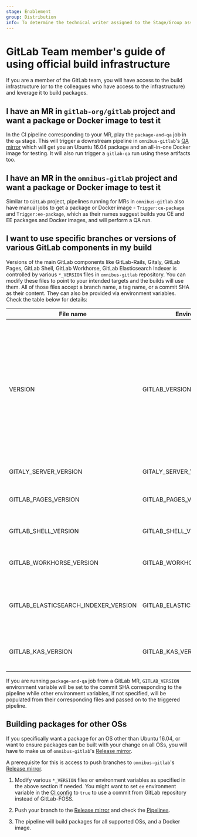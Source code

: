 ```yaml
---
stage: Enablement
group: Distribution
info: To determine the technical writer assigned to the Stage/Group associated with this page, see https://about.gitlab.com/handbook/engineering/ux/technical-writing/#designated-technical-writers
---
```


# GitLab Team member's guide of using official build infrastructure

If you are a member of the GitLab team, you will have access to the build
infrastructure (or to the colleagues who have access to the infrastructure) and
leverage it to build packages.

## I have an MR in `gitlab-org/gitlab` project and want a package or Docker image to test it

In the CI pipeline corresponding to your MR, play the `package-and-qa` job in
the `qa` stage. This will trigger a downstream pipeline in `omnibus-gitlab`'s
[QA mirror](https://gitlab.com/gitlab-org/build/omnibus-gitlab-mirror) which
will get you an Ubuntu 16.04 package and an all-in-one Docker image for testing.
It will also run trigger a `gitlab-qa` run using these artifacts too.

## I have an MR in the `omnibus-gitlab` project and want a package or Docker image to test it

Similar to `GitLab` project, pipelines running for MRs in `omnibus-gitlab` also
have manual jobs to get a package or Docker image - `Trigger:ce-package` and
`Trigger:ee-package`, which as their names suggest builds you CE and EE packages
and Docker images, and will perform a QA run.

## I want to use specific branches or versions of various GitLab components in my build

Versions of the main GitLab components like GitLab-Rails, Gitaly, GitLab Pages,
GitLab Shell, GitLab Workhorse, GitLab Elasticsearch Indexer is controlled by
various `*_VERSION` files in `omnibus-gitlab` repository. You can modify these
files to point to your intended targets and the builds will use them. All of
those files accept a branch name, a tag name, or a commit SHA as their content.
They can also be provided via environment variables. Check the table below for
details:

| File name                            | Environment Variable                 | Description |
| ------------------------------------ | ------------------------------------ | ----------- |
| VERSION                              | GITLAB_VERSION                       | Controls Git reference of GitLab Rails application. By default, points to `master` branch of GitLab-FOSS repository. If you want to use the GitLab repository, set the environment variable `ee` to true. |
| GITALY_SERVER_VERSION                | GITALY_SERVER_VERSION                | Git reference of the [Gitaly](https://gitlab.com/gitlab-org/gitaly) repository. |
| GITLAB_PAGES_VERSION                 | GITLAB_PAGES_VERSION                 | Git reference of the [GitLab Pages](https://gitlab.com/gitlab-org/gitlab-pages) repository.|
| GITLAB_SHELL_VERSION                 | GITLAB_SHELL_VERSION                 | Git reference of the [GitLab Shell](https://gitlab.com/gitlab-org/gitlab-shell) repository.|
| GITLAB_WORKHORSE_VERSION             | GITLAB_WORKHORSE_VERSION             | Git reference of the [GitLab Workhorse](https://gitlab.com/gitlab-org/gitlab-workhorse) repository.|
| GITLAB_ELASTICSEARCH_INDEXER_VERSION | GITLAB_ELASTICSEARCH_INDEXER_VERSION | Git reference of the [GitLab Elasticsearch Indexer](https://gitlab.com/gitlab-org/gitlab-elasticsearch-indexer) repository. Used only in EE builds.|
| GITLAB_KAS_VERSION                   | GITLAB_KAS_VERSION                   | Git reference of the [GitLab Kubernetes Agent Server](https://gitlab.com/gitlab-org/cluster-integration/gitlab-agent) repository.|

If you are running `package-and-qa` job from a GitLab MR, `GITLAB_VERSION`
environment variable will be set to the commit SHA corresponding to the pipeline
while other environment variables, if not specified, will be populated from
their corresponding files and passed on to the triggered pipeline.

## Building packages for other OSs

If you specifically want a package for an OS other than Ubuntu 16.04, or want to
ensure packages can be built with your change on all OSs, you will have to make
us of `omnibus-gitlab`'s [Release mirror](https://dev.gitlab.org/gitlab/omnibus-gitlab).

A prerequisite for this is access to push branches to `omnibus-gitlab`'s
[Release mirror](https://dev.gitlab.org/gitlab/omnibus-gitlab).

1. Modify various `*_VERSION` files or environment variables as specified in the
   above section if needed. You might want to set `ee` environment variable in
   the [CI config](https://gitlab.com/gitlab-org/omnibus-gitlab/.gitlab-ci.yml)
   to `true` to use a commit from GitLab repository instead of GitLab-FOSS.

1. Push your branch to the [Release mirror](https://dev.gitlab.org/gitlab/omnibus-gitlab)
   and check the [Pipelines](https://dev.gitlab.org/gitlab/omnibus-gitlab/pipeliens).

1. The pipeline will build packages for all supported OSs, and a Docker image.

